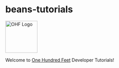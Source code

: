 # beans-tutorials
<img src="https://www.beans.ai/img/img-logo-black.png" alt="OHF Logo" style="height: 100px; width:100px;"/>

Welcome to [One Hundred Feet](https://www.beans.ai) Developer Tutorials!
